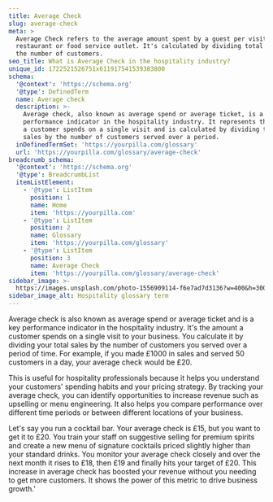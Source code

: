 ```yaml
---
title: Average Check
slug: average-check
meta: >
  Average Check refers to the average amount spent by a guest per visit in a
  restaurant or food service outlet. It's calculated by dividing total sales by
  the number of customers.
seo_title: What is Average Check in the hospitality industry?
unique_id: 1722521526751x611917541539383800
schema:
  '@context': 'https://schema.org'
  '@type': DefinedTerm
  name: Average check
  description: >-
    Average check, also known as average spend or average ticket, is a key
    performance indicator in the hospitality industry. It represents the amount
    a customer spends on a single visit and is calculated by dividing total
    sales by the number of customers served over a period.
  inDefinedTermSet: 'https://yourpilla.com/glossary'
  url: 'https://yourpilla.com/glossary/average-check'
breadcrumb_schema:
  '@context': 'https://schema.org'
  '@type': BreadcrumbList
  itemListElement:
    - '@type': ListItem
      position: 1
      name: Home
      item: 'https://yourpilla.com'
    - '@type': ListItem
      position: 2
      name: Glossary
      item: 'https://yourpilla.com/glossary'
    - '@type': ListItem
      position: 3
      name: Average Check
      item: 'https://yourpilla.com/glossary/average-check'
sidebar_image: >-
  https://images.unsplash.com/photo-1556909114-f6e7ad7d3136?w=400&h=300&fit=crop&auto=format
sidebar_image_alt: Hospitality glossary term
---
```

Average check is also known as average spend or average ticket and is a key performance indicator in the hospitality industry. It's the amount a customer spends on a single visit to your business. You calculate it by dividing your total sales by the number of customers you served over a period of time. For example, if you made £1000 in sales and served 50 customers in a day, your average check would be £20.

This is useful for hospitality professionals because it helps you understand your customers' spending habits and your pricing strategy. By tracking your average check, you can identify opportunities to increase revenue such as upselling or menu engineering. It also helps you compare performance over different time periods or between different locations of your business.

Let's say you run a cocktail bar. Your average check is £15, but you want to get it to £20. You train your staff on suggestive selling for premium spirits and create a new menu of signature cocktails priced slightly higher than your standard drinks. You monitor your average check closely and over the next month it rises to £18, then £19 and finally hits your target of £20. This increase in average check has boosted your revenue without you needing to get more customers. It shows the power of this metric to drive business growth.'
